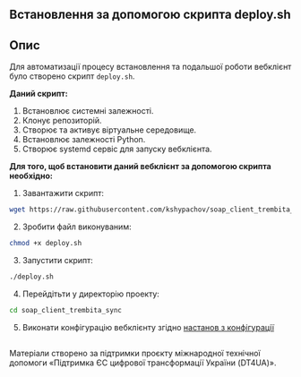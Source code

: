 ## Встановлення за допомогою скрипта deploy.sh

## Опис 

Для автоматизації процесу встановлення та подальшої роботи вебклієнт було створено скрипт `deploy.sh`.

**Даний скрипт:**

1. Встановлює системні залежності.
2. Клонує репозиторій.
3. Створює та активує віртуальне середовище.
4. Встановлює залежності Python.
5. Створює systemd сервіс для запуску вебклієнта.

**Для того, щоб встановити даний вебклієнт за допомогою скрипта необхідно:**
1. Завантажити скрипт:
```bash
wget https://raw.githubusercontent.com/kshypachov/soap_client_trembita_sync/refs/heads/main/deploy.sh
```

2. Зробити файл виконуваним:

```bash
chmod +x deploy.sh
```
3. Запустити скрипт:
```bash
./deploy.sh
```

4. Перейдітьти у директорію проекту: 
```bash
cd soap_client_trembita_sync
```

5. Виконати конфігурацію вебклієнту згідно [настанов з конфігурації](./configuration.md)

##
Матеріали створено за підтримки проєкту міжнародної технічної допомоги «Підтримка ЄС цифрової трансформації України (DT4UA)».

